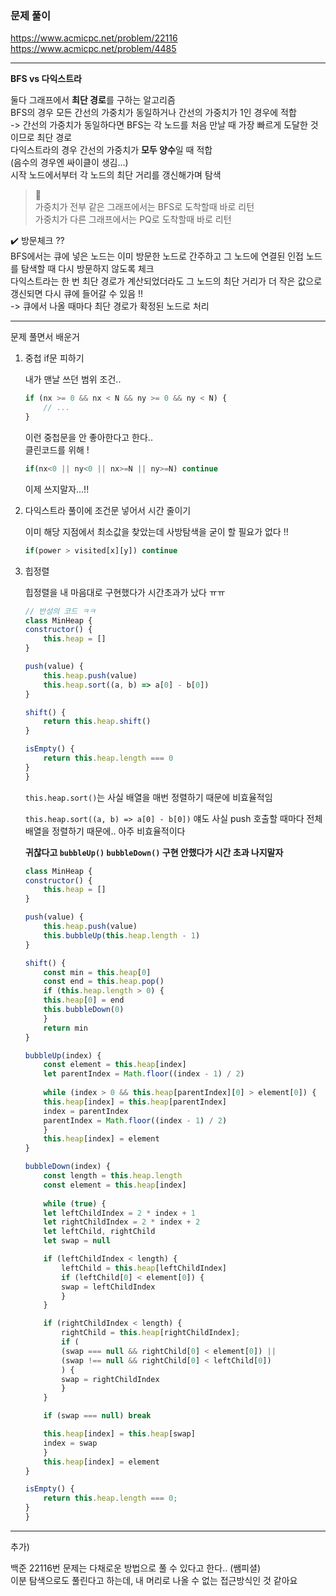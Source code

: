 
### 문제 풀이

https://www.acmicpc.net/problem/22116    
https://www.acmicpc.net/problem/4485 

---

**BFS vs 다익스트라**

둘다 그래프에서 **최단 경로**를 구하는 알고리즘   
BFS의 경우 모든 간선의 가중치가 동일하거나 간선의 가중치가 1인 경우에 적합   
-> 간선의 가중치가 동일하다면 BFS는 각 노드를 처음 만날 때 가장 빠르게 도달한 것이므로 최단 경로   
다익스트라의 경우 간선의 가중치가 **모두 양수**일 때 적합   
(음수의 경우엔 싸이클이 생김...)   
시작 노드에서부터 각 노드의 최단 거리를 갱신해가며 탐색   


>📌    
가중치가 전부 같은 그래프에서는 BFS로 도착할때 바로 리턴   
가중치가 다른 그래프에서는 PQ로 도착할때 바로 리턴

✔️ 방문체크 ??   
BFS에서는 큐에 넣은 노드는 이미 방문한 노드로 간주하고 그 노드에 연결된 인접 노드를 탐색할 때 다시 방문하지 않도록 체크   
다익스트라는 한 번 최단 경로가 계산되었더라도 그 노드의 최단 거리가 더 작은 값으로 갱신되면 다시 큐에 들어갈 수 있음 !!   
-> 큐에서 나올 때마다 최단 경로가 확정된 노드로 처리

---

문제 풀면서 배운거

1. 중첩 if문 피하기

    내가 맨날 쓰던 범위 조건..

    ```jsx
    if (nx >= 0 && nx < N && ny >= 0 && ny < N) {
        // ...
    }
    ```
    이런 중첩문을 안 좋아한다고 한다..   
    클린코드를 위해 !

    ```jsx
    if(nx<0 || ny<0 || nx>=N || ny>=N) continue
    ```
    이제 쓰지말자...!!

2. 다익스트라 풀이에 조건문 넣어서 시간 줄이기

    이미 해당 지점에서 최소값을 찾았는데 사방탐색을 굳이 할 필요가 없다 !!

    ```jsx
    if(power > visited[x][y]) continue
    ```

3. 힙정렬

    힙정렬을 내 마음대로 구현했다가 시간초과가 났다 ㅠㅠ

    ```jsx
    // 반성의 코드 ㅋㅋ
    class MinHeap {
    constructor() {
        this.heap = []
    }

    push(value) {
        this.heap.push(value)
        this.heap.sort((a, b) => a[0] - b[0])
    }

    shift() {
        return this.heap.shift()
    }

    isEmpty() {
        return this.heap.length === 0
    }
    }
    ```

    `this.heap.sort()`는 사실 배열을 매번 정렬하기 때문에 비효율적임

    `this.heap.sort((a, b) => a[0] - b[0])` 얘도 사실 push 호출할 때마다 전체 배열을 정렬하기 때문에.. 아주 비효율적이다

    **귀찮다고 `bubbleUp()` `bubbleDown()` 구현 안했다가 시간 초과 나지말자**

    ```jsx
    class MinHeap {
    constructor() {
        this.heap = []
    }

    push(value) {
        this.heap.push(value)
        this.bubbleUp(this.heap.length - 1)
    }

    shift() {
        const min = this.heap[0]
        const end = this.heap.pop()
        if (this.heap.length > 0) {
        this.heap[0] = end
        this.bubbleDown(0)
        }
        return min
    }

    bubbleUp(index) {
        const element = this.heap[index]
        let parentIndex = Math.floor((index - 1) / 2)
        
        while (index > 0 && this.heap[parentIndex][0] > element[0]) {
        this.heap[index] = this.heap[parentIndex]
        index = parentIndex
        parentIndex = Math.floor((index - 1) / 2)
        }
        this.heap[index] = element
    }
    
    bubbleDown(index) {
        const length = this.heap.length
        const element = this.heap[index]
        
        while (true) {
        let leftChildIndex = 2 * index + 1
        let rightChildIndex = 2 * index + 2
        let leftChild, rightChild
        let swap = null

        if (leftChildIndex < length) {
            leftChild = this.heap[leftChildIndex]
            if (leftChild[0] < element[0]) {
            swap = leftChildIndex
            }
        }

        if (rightChildIndex < length) {
            rightChild = this.heap[rightChildIndex];
            if (
            (swap === null && rightChild[0] < element[0]) || 
            (swap !== null && rightChild[0] < leftChild[0])
            ) {
            swap = rightChildIndex
            }
        }

        if (swap === null) break

        this.heap[index] = this.heap[swap]
        index = swap
        }
        this.heap[index] = element
    }

    isEmpty() {
        return this.heap.length === 0;
    }
    }
    ```


---

추가)

백준 22116번 문제는 다채로운 방법으로 풀 수 있다고 한다.. (쌤피셜)   
이분 탐색으로도 풀린다고 하는데, 내 머리로 나올 수 없는 접근방식인 것 같아요   
